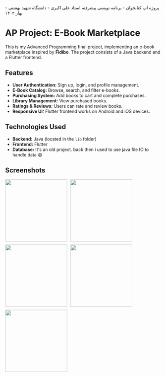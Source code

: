 
پروژه اپ کتابخوان - برنامه نویسی پیشرفته استاد علی اکبری - دانشگاه شهید بهشتی - بهار ۱۴۰۲

# AP Project: E-Book Marketplace

This is my Advanced Programming final project, implementing an e-book marketplace inspired by **Fidibo**. The project consists of a Java backend and a Flutter frontend.

## Features

- **User Authentication:** Sign up, login, and profile management.
- **E-Book Catalog:** Browse, search, and filter e-books.
- **Purchasing System:** Add books to cart and complete purchases.
- **Library Management:** View purchased books.
- **Ratings & Reviews:** Users can rate and review books.
- **Responsive UI:** Flutter frontend works on Android and iOS devices.

## Technologies Used

- **Backend:** Java (located in the `lib` folder)
- **Frontend:** Flutter
- **Database:** It's an old project. back then i used to use java file IO to handle data 😄


## Screenshots

<div style="display: flex; flex-wrap: wrap; gap: 10px;">

<img src="https://github.com/user-attachments/assets/799aff94-b619-484c-bba9-995e7cb4ea99" width="200"/>
<img src="https://github.com/user-attachments/assets/39dab26c-3a56-4094-bad4-2b5c169043f0" width="200"/>
<img src="https://github.com/user-attachments/assets/5827e10a-adb6-42e1-a883-0c27f45dab6a" width="200"/>
<img src="https://github.com/user-attachments/assets/1deae3dc-33f5-4f79-9f90-b7950f80fb0e" width="200"/>
<img src="https://github.com/user-attachments/assets/7cc6cbc4-006f-4176-9668-1daef7669ad3" width="200"/>

</div>
